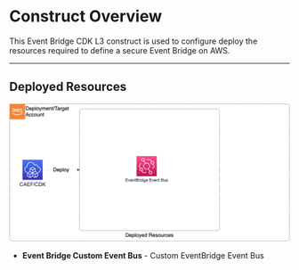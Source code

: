 # Construct Overview

This Event Bridge CDK L3 construct is used to configure deploy the resources required to define a secure Event Bridge on AWS.

***

## Deployed Resources

![EventBridge](docs/EventBridge.png)

* **Event Bridge Custom Event Bus** - Custom EventBridge Event Bus
